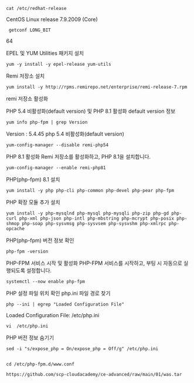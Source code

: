 
    cat /etc/redhat-release

CentOS Linux release 7.9.2009 (Core)

     getconf LONG_BIT
64

EPEL 및 YUM Utilities 패키지 설치

    yum -y install -y epel-release yum-utils

Remi 저장소 설치

    yum install -y http://rpms.remirepo.net/enterprise/remi-release-7.rpm

remi 저장소 활성화

PHP 5.4 비활성화(default version) 및 PHP 8.1 활성화
default version 정보

    yum info php-fpm | grep Version

Version     : 5.4.45
php 5.4 비활성화(default version)

    yum-config-manager --disable remi-php54

PHP 8.1 활성화
Remi 저장소를 활성화하고, PHP 8.1을 설치합니다.
    
    yum-config-manager --enable remi-php81

PHP(php-fpm) 8.1 설치

    yum install -y php php-cli php-common php-devel php-pear php-fpm
PHP 확장 모듈 추가 설치

    yum install -y php-mysqlnd php-mysql php-mysqli php-zip php-gd php-curl php-xml php-json php-intl php-mbstring php-mcrypt php-posix php-shmop php-soap php-sysvmsg php-sysvsem php-sysvshm php-xmlrpc php-opcache

PHP(php-fpm) 버전 정보 확인

    php-fpm -version

PHP-FPM 서비스 시작 및 활성화
PHP-FPM 서비스를 시작하고, 부팅 시 자동으로 실행되도록 설정합니다.

    systemctl --now enable php-fpm

PHP 설정 파일 위치 확인
php.ini 파일 경로 찾기

    php --ini | egrep "Loaded Configuration File"

Loaded Configuration File:         /etc/php.ini

    vi  /etc/php.ini

PHP 버전 정보 숨기기

    sed -i "s/expose_php = On/expose_php = Off/g" /etc/php.ini


    cd /etc/php-fpm.d/www.conf

    https://github.com/scp-cloudacademy/ce-advanced/raw/main/01/was.tar

